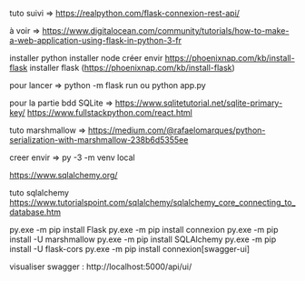 tuto suivi => https://realpython.com/flask-connexion-rest-api/

à voir => https://www.digitalocean.com/community/tutorials/how-to-make-a-web-application-using-flask-in-python-3-fr

installer python
installer node
créer envir https://phoenixnap.com/kb/install-flask
installer flask (https://phoenixnap.com/kb/install-flask)

pour lancer => python -m flask run ou python app.py

pour la partie bdd SQLite => https://www.sqlitetutorial.net/sqlite-primary-key/
https://www.fullstackpython.com/react.html

tuto marshmallow => https://medium.com/@rafaelomarques/python-serialization-with-marshmallow-238b6d5355ee

creer envir =>  py -3 -m venv local


https://www.sqlalchemy.org/

tuto sqlalchemy
https://www.tutorialspoint.com/sqlalchemy/sqlalchemy_core_connecting_to_database.htm

py.exe -m pip install Flask
py.exe -m pip install connexion
py.exe -m pip install -U marshmallow
py.exe -m pip install SQLAlchemy
py.exe -m pip install -U flask-cors
py.exe -m pip install connexion[swagger-ui]

visualiser swagger : http://localhost:5000/api/ui/